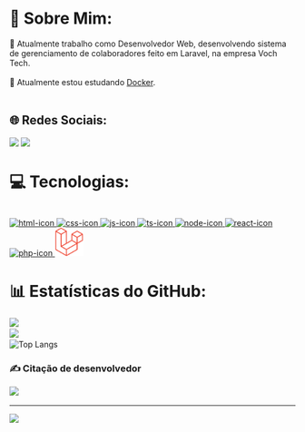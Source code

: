 # 💫 Sobre Mim:
🔭 Atualmente trabalho como Desenvolvedor Web, desenvolvendo sistema de gerenciamento de colaboradores feito em Laravel, na empresa Voch Tech.<br><br>🌱 Atualmente estou estudando [Docker](https://www.docker.com).<br><br>


## 🌐 Redes Sociais:
<div>
   <a href="https://www.linkedin.com/in/vinicius-josé-dev/" target="_blank"><img src="https://img.shields.io/badge/-LinkedIn-%230077B5?style=for-the-badge&logo=linkedin&logoColor=white"></a>
   <a href="https://www.instagram.com/vinicius.j10" target="_blank"><img src="https://img.shields.io/badge/-Instagram-%23E4405F?style=for-the-badge&logo=instagram&logoColor=white"></a>
</div>

# 💻 Tecnologias:
<div stile="display:inline-block"><br>
    <a href="https://developer.mozilla.org/pt-BR/docs/Web/HTML">
      <img style="height:50px; width:50px;" alt="html-icon" src="https://cdn.jsdelivr.net/gh/devicons/devicon/icons/html5/html5-original-wordmark.svg" />
    </a>
        <a href="https://developer.mozilla.org/pt-BR/docs/Web/CSS">
    <img style="height:50px; width:50px;" alt="css-icon" src="https://cdn.jsdelivr.net/gh/devicons/devicon/icons/css3/css3-original-wordmark.svg" />
      </a>    
    <a href="https://developer.mozilla.org/pt-BR/docs/Web/JavaScript">
    <img style="height:50px; width:50px;" alt="js-icon" src="https://cdn.jsdelivr.net/gh/devicons/devicon/icons/javascript/javascript-original.svg" />
      </a> 
      <a href="https://www.typescriptlang.org/">
    <img style="height:50px; width:50px;" alt="ts-icon" src="https://cdn.jsdelivr.net/gh/devicons/devicon/icons/typescript/typescript-original.svg" />
      </a> 
       <a href="https://nodejs.dev/learn">
    <img style="height:50px; width:50px;" alt="node-icon" src="https://cdn.jsdelivr.net/gh/devicons/devicon/icons/nodejs/nodejs-original.svg" />
      </a>  
      <a href="https://reactjs.org/">
   <img style="height:50px; width:50px;" alt="react-icon" src="https://cdn.jsdelivr.net/gh/devicons/devicon/icons/react/react-original.svg" />
        </a>
        <a href="https://www.php.net/docs.php">
   <img style="height:50px; width:50px;" alt="php-icon" src="https://cdn.jsdelivr.net/gh/devicons/devicon/icons/php/php-original.svg" />
        </a>
        <a href="https://laravel.com/">
   <img style="height:50px; width:50px;" alt="laravel-icon" src="https://github.com/devicons/devicon/blob/master/icons/laravel/laravel-original.svg" />
        </a>     
  </div>


# 📊 Estatísticas do GitHub:
![](https://github-readme-stats.vercel.app/api?username=Vinicius-1307&theme=dark&hide_border=false&include_all_commits=false&count_private=false&locale=pt-br)<br/>
![](https://github-readme-streak-stats.herokuapp.com/?user=Vinicius-1307a&theme=dark&hide_border=false&locale=pt-br)<br/>
![Top Langs](https://github-readme-stats.vercel.app/api/top-langs/?username=Vinicius-1307&langs_count=8&theme=dark&hide_border=false&include_all_commits=false&count_private=false&layout=compact&locale=pt-br)

### ✍️ Citação de desenvolvedor
![](https://quotes-github-readme.vercel.app/api?type=horizontal&theme=radical)

---
[![](https://visitcount.itsvg.in/api?id=Vinicius-1307&icon=0&color=0)](https://visitcount.itsvg.in)

<!-- Proudly created with GPRM ( https://gprm.itsvg.in ) -->
